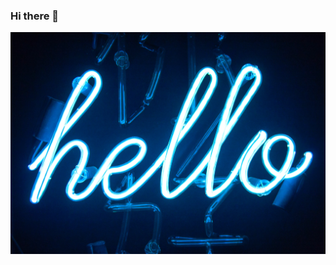 ### Hi there 👋


<div align="center">
    <img src="assets/img/hi.jpg" alt="Hola/Hi!" width="800px" position="center"></img>
</div>
<!--
**Isra-14/Isra-14** is a ✨ _special_ ✨ repository because its `README.md` (this file) appears on your GitHub profile.

Here are some ideas to get you started:

- 🔭 I’m currently working on ...
- 🌱 I’m currently learning ...
- 👯 I’m looking to collaborate on ...
- 🤔 I’m looking for help with ...
- 💬 Ask me about ...
- 📫 How to reach me: ...
- 😄 Pronouns: ...
- ⚡ Fun fact: ...
-->

